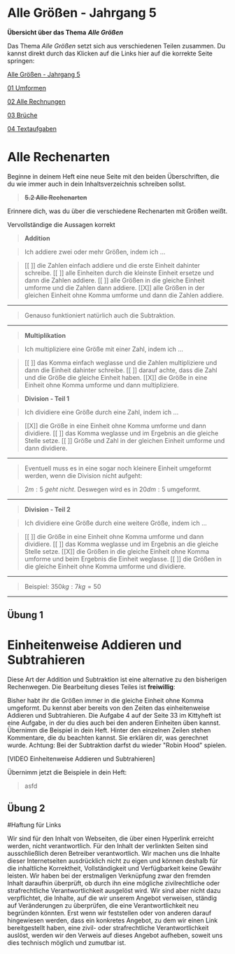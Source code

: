 <!--
author: Susanne Suckfüll
email: su-aes@masannek.de
language: de
narrator: German Female
script: url.js

View this file on https://liascript.github.io/course/?https://raw.githubusercontent.com/SUC-AES/Mathematik-5/master/2_Massen_1.md
-->

# Alle Größen - Jahrgang 5


**Übersicht über das Thema** ***Alle Größen***

Das Thema *Alle Größen* setzt sich aus verschiedenen Teilen zusammen. Du kannst direkt durch das Klicken auf die Links hier auf die korrekte Seite springen:

[Alle Größen - Jahrgang 5]()

[01 Umformen]()

[02 Alle Rechnungen]()

[03 Brüche]()

[04 Textaufgaben]()


# Alle Rechenarten

Beginne in deinem Heft eine neue Seite mit den beiden Überschriften, die du wie immer auch in dein Inhaltsverzeichnis schreiben sollst.

> **~~5.2 Alle Rechenarten~~**

Erinnere dich, was du über die verschiedene Rechenarten mit Größen weißt.

Vervollständige die Aussagen korrekt

> **Addition**

> Ich addiere zwei oder mehr Größen, indem ich ...

> [[ ]] die Zahlen einfach addiere und die erste Einheit dahinter schreibe.
> [[ ]] alle Einheiten durch die kleinste Einheit ersetze und dann die Zahlen addiere.
> [[ ]] alle Größen in die gleiche Einheit umforme und die Zahlen dann addiere.
> [[X]] alle Größen in der gleichen Einheit ohne Komma umforme und dann die Zahlen addiere.
***********************************


> Genauso funktioniert natürlich auch die Subtraktion.


***********************************


> **Multiplikation**

> Ich multipliziere eine Größe mit einer Zahl, indem ich ...

> [[ ]] das Komma einfach weglasse und die Zahlen multipliziere und dann die Einheit dahinter schreibe.
> [[ ]] darauf achte, dass die Zahl und die Größe die gleiche Einheit haben.
> [[X]] die Größe in eine Einheit ohne Komma umforme und dann multipliziere.


> **Division - Teil 1**

> Ich dividiere eine Größe durch eine Zahl, indem ich ...

> [[X]] die Größe in eine Einheit ohne Komma umforme und dann dividiere.
> [[ ]] das Komma weglasse und im Ergebnis an die gleiche Stelle setze.
> [[ ]] Größe und Zahl in der gleichen Einheit umforme und dann dividiere.
***********************************


> Eventuell muss es in eine sogar noch kleinere Einheit umgeformt werden, wenn die Division nicht aufgeht:

> $2 m : 5$ *geht nicht*. Deswegen wird es in $20 dm : 5$ umgeformt.


***********************************


> **Division - Teil 2**

> Ich dividiere eine Größe durch eine weitere Größe, indem ich ...

> [[ ]] die Größe in eine Einheit ohne Komma umforme und dann dividiere.
> [[ ]] das Komma weglasse und im Ergebnis an die gleiche Stelle setze.
> [[X]] die Größen in die gleiche Einheit ohne Komma umforme und beim Ergebnis die Einheit weglasse.
> [[ ]] die Größen in die gleiche Einheit ohne Komma umforme und dividiere.
***********************************


> Beispiel: $350 kg : 7 kg = 50$


***********************************



## Übung 1


# Einheitenweise Addieren und Subtrahieren

Diese Art der Addition und Subtraktion ist eine alternative zu den bisherigen Rechenwegen. Die Bearbeitung dieses Teiles ist **freiwillig**:

Bisher habt ihr die Größen immer in die gleiche Einheit ohne Komma umgeformt. Du kennst aber bereits von den Zeiten das einheitenweise Addieren und Subtrahieren. Die Aufgabe 4 auf der Seite 33 im Kittyheft ist eine Aufgabe, in der du dies auch bei den anderen Einheiten üben kannst. Übernimm die Beispiel in dein Heft. Hinter den einzelnen Zeilen stehen Kommentare, die du beachten kannst. Sie erklären dir, was gerechnet wurde. Achtung: Bei der Subtraktion darfst du wieder "Robin Hood" spielen.

[VIDEO Einheitenweise Addieren und Subtrahieren]

Übernimm jetzt die Beispiele in dein Heft:

> asfd


## Übung 2


#Haftung für Links

Wir sind für den Inhalt von Webseiten, die über einen Hyperlink erreicht werden, nicht verantwortlich. Für den Inhalt der verlinkten Seiten sind ausschließlich deren Betreiber verantwortlich. Wir machen uns die Inhalte dieser Internetseiten ausdrücklich nicht zu eigen und können deshalb für die inhaltliche Korrektheit, Vollständigkeit und Verfügbarkeit keine Gewähr leisten. Wir haben bei der erstmaligen Verknüpfung zwar den fremden Inhalt daraufhin überprüft, ob durch ihn eine mögliche zivilrechtliche oder strafrechtliche Verantwortlichkeit ausgelöst wird. Wir sind aber nicht dazu verpflichtet, die Inhalte, auf die wir unserem Angebot verweisen, ständig auf Veränderungen zu überprüfen, die eine Verantwortlichkeit neu begründen könnten. Erst wenn wir feststellen oder von anderen darauf hingewiesen werden, dass ein konkretes Angebot, zu dem wir einen Link bereitgestellt haben, eine zivil- oder strafrechtliche Verantwortlichkeit auslöst, werden wir den Verweis auf dieses Angebot aufheben, soweit uns dies technisch möglich und zumutbar ist.
